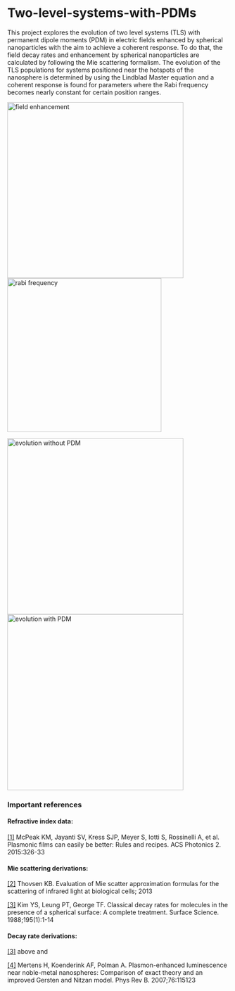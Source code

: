 # Two-level-systems-with-PDMs

This project explores the evolution of two level systems (TLS) with permanent dipole moments (PDM) in electric fields enhanced by spherical nanoparticles with the aim to achieve a coherent response. To do that, the field decay rates and enhancement by spherical nanoparticles are calculated by following the Mie scattering formalism. The evolution of the TLS populations for systems positioned near the hotspots of the nanosphere is determined by using the Lindblad Master equation and a coherent response is found for parameters where the Rabi frequency becomes nearly constant for certain position ranges.

  <img src="https://github.com/user-attachments/assets/187d6f96-ed11-40df-8c27-d73929264e04" alt="field enhancement" width="400"/>       <img src="https://github.com/user-attachments/assets/0c4d1edb-52a6-4735-a9c7-f55b7ffd27ca" alt="rabi frequency" width="350"/>

  <img src="https://github.com/user-attachments/assets/11740177-3b74-446b-976b-b16310cb9127" alt="evolution without PDM" width="400"/>       <img src="https://github.com/user-attachments/assets/75bb6162-2577-487d-ba42-8b280b7a246b" alt="evolution with PDM" width="400"/>
### Important references
#### Refractive index data:

[[1]](https://pubs.acs.org/doi/10.1021/ph5004237) McPeak KM, Jayanti SV, Kress SJP, Meyer S, Iotti S, Rossinelli A, et al. Plasmonic films can easily be better: Rules and recipes. ACS Photonics 2. 2015:326-33

#### Mie scattering derivations:

[[2]](https://api.semanticscholar.org/CorpusID:124119456) Thovsen KB. Evaluation of Mie scatter approximation formulas for the scattering of infrared light at biological cells; 2013

[[3]](https://www.sciencedirect.com/science/article/pii/0039602888907765) Kim YS, Leung PT, George TF. Classical decay rates for molecules in the presence of a spherical surface: A complete treatment. Surface Science. 1988;195(1):1-14

#### Decay rate derivations:

[[3]](https://www.sciencedirect.com/science/article/pii/0039602888907765) above and

[[4]](https://link.aps.org/doi/10.1103/PhysRevB.76.115123) Mertens H, Koenderink AF, Polman A. Plasmon-enhanced luminescence near noble-metal nanospheres: Comparison of exact theory and an improved Gersten and Nitzan model. Phys Rev B. 2007;76:115123
